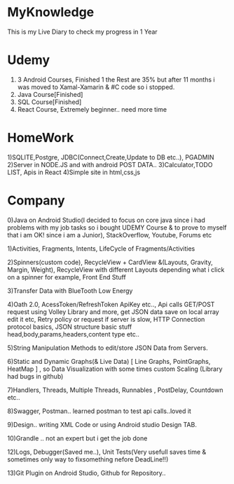 # MyKnowledge

This is my Live Diary to check my progress in 1 Year

# Udemy
1) 3 Android Courses,  Finished 1 the Rest are 35% but after 11 months i was moved to Xamal-Xamarin & #C code so i stopped.
2) Java Course[Finished]
3) SQL  Course[Finished]
4) React Course, Extremely beginner.. need more time

# HomeWork
1)SQLITE,Postgre, JDBC(Connect,Create,Update to DB etc..), PGADMIN 
2)Server in NODE.JS and with android POST DATA..
3)Calculator,TODO LIST, Apis in React
4)Simple site in html,css,js

# Company 
0)Java on Android Studio(I decided to focus on core java since i had problems with my job tasks so i bought UDEMY Course & to prove to myself that i am  OK! since i
  am a Junior), StackOverflow, Youtube, Forums etc

1)Activities, Fragments, Intents, LifeCycle of Fragments/Activities

2)Spinners(custom code), RecycleView + CardView &(Layouts, Gravity, Margin, Weight), RecycleView with different Layouts depending what i click on a spinner for example, Front End Stuff

3)Transfer Data with BlueTooth Low Energy 

4)Oath 2.0, AcessToken/RefreshToken ApiKey etc.., Api calls GET/POST request using Volley Library and more, get JSON data save on local array edit it etc,
  Retry policy or request if server is slow, HTTP Connection protocol basics, JSON structure basic stuff head,body,params,headers,content type etc..

5)String Manipulation Methods to edit/store JSON Data from Servers.

6)Static and Dynamic Graphs(& Live Data) [ Line Graphs, PointGraphs, HeatMap ] , so Data Visualization with some times custom Scaling (Library had bugs in github)

7)Handlers, Threads, Multiple Threads, Runnables , PostDelay, Countdown etc..

8)Swagger, Postman.. learned postman to test api calls..loved it

9)Design.. writing XML Code or using Android studio Design TAB.

10)Grandle .. not an expert but i get the job done

12)Logs, Debugger(Saved me..), Unit Tests(Very usefull saves time & sometimes only way to fixsomething nefore DeadLine!!)

13)Git Plugin on Android Studio, Github for Repository..
